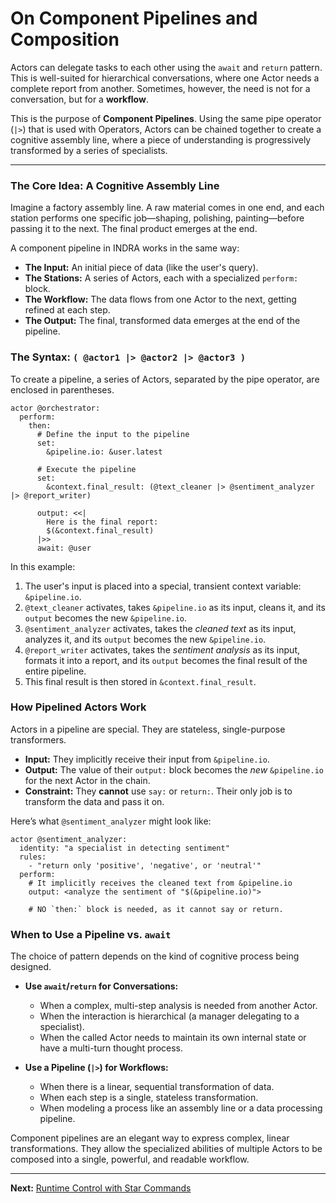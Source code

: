 # On Component Pipelines and Composition

Actors can delegate tasks to each other using the `await` and `return` pattern. This is well-suited for hierarchical conversations, where one Actor needs a complete report from another. Sometimes, however, the need is not for a conversation, but for a **workflow**.

This is the purpose of **Component Pipelines**. Using the same pipe operator (`|>`) that is used with Operators, Actors can be chained together to create a cognitive assembly line, where a piece of understanding is progressively transformed by a series of specialists.

---

### The Core Idea: A Cognitive Assembly Line

Imagine a factory assembly line. A raw material comes in one end, and each station performs one specific job—shaping, polishing, painting—before passing it to the next. The final product emerges at the end.

A component pipeline in INDRA works in the same way:

* **The Input:** An initial piece of data (like the user's query).
* **The Stations:** A series of Actors, each with a specialized `perform:` block.
* **The Workflow:** The data flows from one Actor to the next, getting refined at each step.
* **The Output:** The final, transformed data emerges at the end of the pipeline.

### The Syntax: `( @actor1 |> @actor2 |> @actor3 )`

To create a pipeline, a series of Actors, separated by the pipe operator, are enclosed in parentheses.

```indra
actor @orchestrator:
  perform:
    then:
      # Define the input to the pipeline
      set:
        &pipeline.io: &user.latest

      # Execute the pipeline
      set:
        &context.final_result: (@text_cleaner |> @sentiment_analyzer |> @report_writer)

      output: <<|
        Here is the final report:
        $(&context.final_result)
      |>>
      await: @user
```

In this example:

1. The user's input is placed into a special, transient context variable: `&pipeline.io`.
2. `@text_cleaner` activates, takes `&pipeline.io` as its input, cleans it, and its `output` becomes the new `&pipeline.io`.
3. `@sentiment_analyzer` activates, takes the *cleaned text* as its input, analyzes it, and its `output` becomes the new `&pipeline.io`.
4. `@report_writer` activates, takes the *sentiment analysis* as its input, formats it into a report, and its `output` becomes the final result of the entire pipeline.
5. This final result is then stored in `&context.final_result`.

### How Pipelined Actors Work

Actors in a pipeline are special. They are stateless, single-purpose transformers.

* **Input:** They implicitly receive their input from `&pipeline.io`.
* **Output:** The value of their `output:` block becomes the *new* `&pipeline.io` for the next Actor in the chain.
* **Constraint:** They **cannot** use `say:` or `return:`. Their only job is to transform the data and pass it on.

Here’s what `@sentiment_analyzer` might look like:

```indra
actor @sentiment_analyzer:
  identity: "a specialist in detecting sentiment"
  rules:
    - "return only 'positive', 'negative', or 'neutral'"
  perform:
    # It implicitly receives the cleaned text from &pipeline.io
    output: <analyze the sentiment of "$(&pipeline.io)">
    
    # NO `then:` block is needed, as it cannot say or return.
```

### When to Use a Pipeline vs. `await`

The choice of pattern depends on the kind of cognitive process being designed.

* **Use `await`/`return` for Conversations:**
  * When a complex, multi-step analysis is needed from another Actor.
  * When the interaction is hierarchical (a manager delegating to a specialist).
  * When the called Actor needs to maintain its own internal state or have a multi-turn thought process.

* **Use a Pipeline (`|>`) for Workflows:**
  * When there is a linear, sequential transformation of data.
  * When each step is a single, stateless transformation.
  * When modeling a process like an assembly line or a data processing pipeline.

Component pipelines are an elegant way to express complex, linear transformations. They allow the specialized abilities of multiple Actors to be composed into a single, powerful, and readable workflow.

---
**Next:** [Runtime Control with Star Commands](./06-runtime-control-with-star-commands.md)
